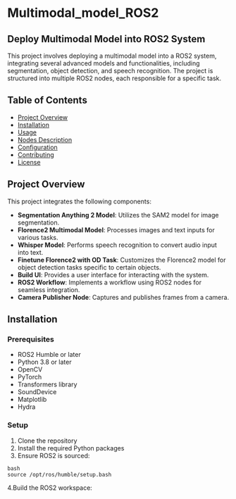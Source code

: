 # Multimodal_model_ROS2

## Deploy Multimodal Model into ROS2 System

This project involves deploying a multimodal model into a ROS2 system, integrating several advanced models and functionalities, including segmentation, object detection, and speech recognition. The project is structured into multiple ROS2 nodes, each responsible for a specific task.

## Table of Contents

- [Project Overview](#project-overview)
- [Installation](#installation)
- [Usage](#usage)
- [Nodes Description](#nodes-description)
- [Configuration](#configuration)
- [Contributing](#contributing)
- [License](#license)

## Project Overview

This project integrates the following components:

- **Segmentation Anything 2 Model**: Utilizes the SAM2 model for image segmentation.
- **Florence2 Multimodal Model**: Processes images and text inputs for various tasks.
- **Whisper Model**: Performs speech recognition to convert audio input into text.
- **Finetune Florence2 with OD Task**: Customizes the Florence2 model for object detection tasks specific to certain objects.
- **Build UI**: Provides a user interface for interacting with the system.
- **ROS2 Workflow**: Implements a workflow using ROS2 nodes for seamless integration.
- **Camera Publisher Node**: Captures and publishes frames from a camera.

## Installation

### Prerequisites

- ROS2 Humble or later
- Python 3.8 or later
- OpenCV
- PyTorch
- Transformers library
- SoundDevice
- Matplotlib
- Hydra

### Setup

1. Clone the repository
2. Install the required Python packages
3. Ensure ROS2 is sourced:
```
bash
source /opt/ros/humble/setup.bash
```
4.Build the ROS2 workspace:
